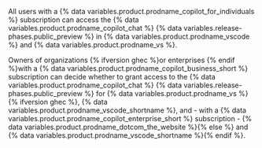 All users with a {% data variables.product.prodname_copilot_for_individuals %} subscription can access the {% data variables.product.prodname_copilot_chat %} {% data variables.release-phases.public_preview %} in {% data variables.product.prodname_vscode %} and {% data variables.product.prodname_vs %}.

Owners of organizations {% ifversion ghec %}or enterprises {% endif %}with a {% data variables.product.prodname_copilot_business_short %} subscription can decide whether to grant access to the {% data variables.product.prodname_copilot_chat %} {% data variables.release-phases.public_preview %} for {% data variables.product.prodname_vs %}{% ifversion ghec %}, {% data variables.product.prodname_vscode_shortname %}, and - with a {% data variables.product.prodname_copilot_enterprise_short %} subscription - {% data variables.product.prodname_dotcom_the_website %}{% else %} and {% data variables.product.prodname_vscode_shortname %}{% endif %}.
